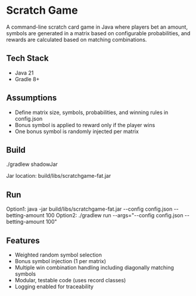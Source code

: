 # Scratch Game

A command-line scratch card game in Java where players bet an amount, symbols are generated in a matrix based on configurable probabilities, and rewards are calculated based on matching combinations.

## Tech Stack

- Java 21
- Gradle 8+

## Assumptions

- Define matrix size, symbols, probabilities, and winning rules in config.json
- Bonus symbol is applied to reward only if the player wins
- One bonus symbol is randomly injected per matrix

## Build

./gradlew shadowJar

Jar location: build/libs/scratchgame-fat.jar

## Run

Option1: java -jar build/libs/scratchgame-fat.jar --config config.json --betting-amount 100
Option2: ./gradlew run --args="--config config.json  --betting-amount 100"

## Features

- Weighted random symbol selection
- Bonus symbol injection (1 per matrix)
- Multiple win combination handling including diagonally matching symbols
- Modular, testable code (uses record classes)
- Logging enabled for traceability

